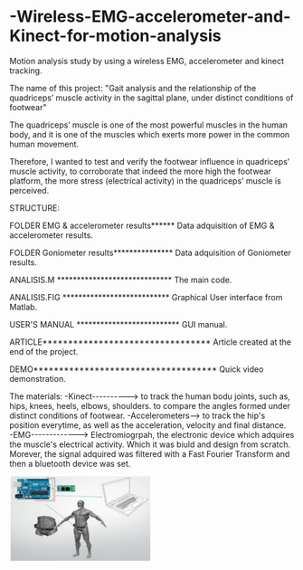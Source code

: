 # -Wireless-EMG-accelerometer-and-Kinect-for-motion-analysis
Motion analysis study by using a wireless EMG, accelerometer and kinect tracking.

The name of this project:
"Gait analysis and the relationship of the quadriceps’ muscle activity in the sagittal
plane, under distinct conditions of footwear"

The quadriceps’ muscle is one of the most powerful muscles in the human body, 
and it is one of the muscles which exerts more power in the common human movement.

Therefore, I wanted to test and verify the footwear influence in quadriceps’ muscle activity,
to corroborate that indeed the more high the footwear platform, the more stress (electrical
activity) in the quadriceps’ muscle is perceived.

STRUCTURE: 

FOLDER EMG & accelerometer results****** Data adquisition of EMG & accelerometer results.

FOLDER Goniometer results*************** Data adquisition of Goniometer results.

ANALISIS.M ***************************** The main code.

ANALISIS.FIG *************************** Graphical User interface from Matlab.

USER'S MANUAL ************************** GUI manual.

ARTICLE********************************* Article created at the end of the project.

DEMO************************************ Quick video demonstration.

The materials:
-Kinect----------> to track the human bodu joints, such as, hips, knees, heels, elbows, shoulders.
                   to compare the angles formed under distinct conditions of footwear.
-Accelerometers--> to track the hip's position everytime, as well as the acceleration, velocity 
                   and final distance.                   
-EMG-------------> Electromiogrpah, the electronic device which adquires the muscle's electrical 
                   activity. Which it was biuld and design from scratch. Morever, the signal adquired 
                   was filtered with a Fast Fourier Transform and then a bluetooth device was set.
                   
 <img src="images/diagram.PNG" width="250" height="150">

 
 
                   
